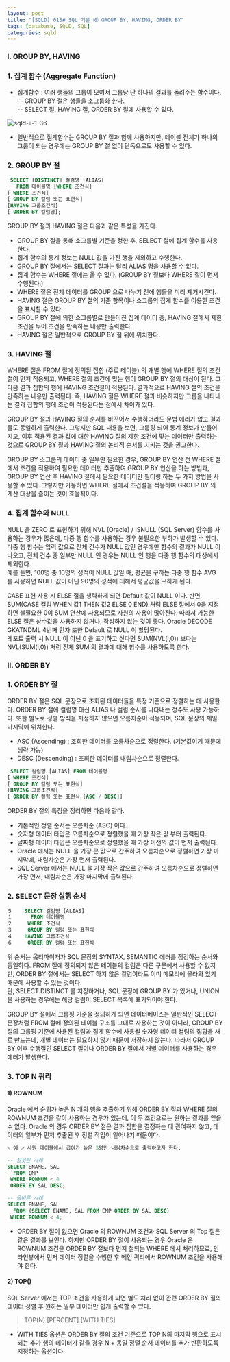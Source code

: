 ```yaml
---
layout: post
title: "[SQLD] 015# SQL 기본 ⑹ GROUP BY, HAVING, ORDER BY"
tags: [database, SQLD, SQL]
categories: sqld
---
```



### Ⅰ. GROUP BY, HAVING  


### 1. 집계 함수 (Aggregate Function)  

- 집계함수 : 여러 행들의 그룹이 모여서 그룹당 단 하나의 결과를 돌려주는 함수이다.  
	-- GROUP BY 절은 행들을 소그룹화 한다.  
    -- SELECT 절, HAVING 절, ORDER BY 절에 사용할 수 있다.  

![sqld-ii-1-36](https://drive.google.com/uc?id=1eaSSgzYv1txB-fZhEZnO_Ax0rT5Mho9B)  

- 일반적으로 집계함수는 GROUP BY 절과 함께 사용하지만, 테이블 전체가 하나의 그룹이 되는 경우에는 GROUP BY 절 없이 단독으로도 사용할 수 있다.  




### 2. GROUP BY 절  

```sql
 SELECT [DISTINCT] 컬럼명 [ALIAS]
   FROM 테이블명 [WHERE 조건식]
[ WHERE 조건식]
[ GROUP BY 컬럼 또는 표현식]
[HAVING 그룹조건식]
[ ORDER BY 컬럼명];
```


GROUP BY 절과 HAVING 절은 다음과 같은 특성을 가진다.  
- GROUP BY 절을 통해 소그룹별 기준을 정한 후, SELECT 절에 집계 함수를 사용한다.  
- 집계 함수의 통계 정보는 NULL 값을 가진 행을 제외하고 수행한다.  
- GROUP BY 절에서는 SELECT 절과는 달리 ALIAS 명을 사용할 수 없다.  
- 집계 함수는 WHERE 절에는 올 수 없다. (GROUP BY 절보다 WHERE 절이 먼저 수행된다.)  
- WHERE 절은 전체 데이터를 GROUP 으로 나누기 전에 행들을 미리 제거시킨다.  
- HAVING 절은 GROUP BY 절의 기준 항목이나 소그룹의 집계 함수를 이용한 조건을 표시할 수 있다.  
- GROUP BY 절에 의한 소그룹별로 만들어진 집계 데이터 중, HAVING 절에서 제한 조건을 두어 조건을 만족하는 내용만 출력한다.  
- HAVING 절은 일반적으로 GROUP BY 절 뒤에 위치한다.  




### 3. HAVING 절  

WHERE 절은 FROM 절에 정의된 집합 (주로 테이블) 의 개별 행에 WHERE 절의 조건절이 먼저 적용되고, WHERE 절의 조건에 맞는 행이 GROUP BY 절의 대상이 된다. 그 다음 결과 집합의 행에 HAVING 조건절이 적용된다. 결과적으로 HAVING 절의 조건을 만족하는 내용만 출력된다. 즉, HAVING 절은 WHERE 절과 비슷하지만 그룹을 나타내는 결과 집합의 행에 조건이 적용된다는 점에서 차이가 있다.  

GROUP BY 절과 HAVING 절의 순서를 바꾸어서 수행하더라도 문법 에러가 없고 결과물도 동일하게 출력한다. 그렇지만 SQL 내용을 보면, 그룹핑 되어 통계 정보가 만들어 지고, 이후 적용된 결과 값에 대한 HAVING 절의 제한 조건에 맞는 데이터만 출력하는 것으로 GROUP BY 절과 HAVING 절의 논리적 순서를 지키는 것을 권고한다.  

GROUP BY 소그룹의 데이터 중 일부만 필요한 경우, GROUP BY 연산 전 WHERE 절에서 조건을 적용하여 필요한 데이터만 추출하여 GROUP BY 연산을 하는 방법과, GROUP BY 연산 후 HAVING 절에서 필요한 데이터만 필터링 하는 두 가지 방법을 사용할 수 있다. 그렇지만 가능하면 WHERE 절에서 조건절을 적용하여 GROUP BY 의 계산 대상을 줄이는 것이 효율적이다.  




### 4. 집계 함수와 NULL  

NULL 을 ZERO 로 표현하기 위해 NVL (Oracle) / ISNULL (SQL Server) 함수를 사용하는 경우가 많은데, 다중 행 함수를 사용하는 경우 불필요한 부하가 발생할 수 있다. 다중 행 함수는 입력 값으로 전체 건수가 NULL 값인 경우에만 함수의 결과가 NULL 이 나오고, 전체 건수 중 일부만 NULL 인 경우는 NULL 인 행을 다중 행 함수의 대상에서 제외한다.  
예를 들면, 100명 중 10명의 성적이 NULL 값일 때, 평균을 구하는 다중 행 함수 AVG 를 사용하면 NULL 값이 아닌 90명의 성적에 대해서 평균값을 구하게 된다.  

CASE 표현 사용 시 ELSE 절을 생략하게 되면 Default 값이 NULL 이다. 반면, SUM(CASE 컬럼 WHEN 값1 THEN 값2 ELSE 0 END) 처럼 ELSE 절에서 0을 지정하면 불필요한 0이 SUM 연산에 사용되므로 자원의 사용이 많아진다. 따라서 가능한 ELSE 절은 상수값을 사용하지 않거나, 작성하지 않는 것이 좋다. Oracle DECODE GKATNDML 4번째 인자 또한 Default 로 NULL 이 할당된다.  
레포트 출력 시 NULL 이 아닌 0 을 표기하고 싶다면 SUM(NVL(i,0)) 보다는 NVL(SUM(i,0)) 처럼 전체 SUM 의 결과에 대해 함수를 사용하도록 한다.  




### Ⅱ. ORDER BY  

### 1. ORDER BY 절  

ORDER BY 절은 SQL 문장으로 조회된 데이터들을 특정 기준으로 정렬하는 데 사용한다. ORDER BY 절에 컬럼명 대신 ALIAS 나 컬럼 순서를 나타내는 정수도 사용 가능하다. 또한 별도로 정렬 방식을 지정하지 않으면 오름차순이 적용되며, SQL 문장의 제일 마지막에 위치한다.  

- ASC (Ascending) : 조회한 데이터를 오름차순으로 정렬한다. (기본값이기 때문에 생략 가능)  
- DESC (Descending) : 조회한 데이터를 내림차순으로 정렬한다.  

```sql
 SELECT 컬럼명 [ALIAS] FROM 테이블명
[ WHERE 조건식]
[ GROUP BY 컬럼 또는 표현식]
[HAVING 그룹조건식]
[ ORDER BY 컬럼 또는 표현식 [ASC / DESC]]
```

ORDER BY 절의 특징을 정리하면 다음과 같다.  
- 기본적인 정렬 순서는 오름차순 (ASC) 이다.  
- 숫자형 데이터 타입은 오름차순으로 정렬했을 때 가장 작은 값 부터 출력된다.  
- 날짜형 데이터 타입은 오름차순으로 정렬했을 때 가장 이전의 값이 먼저 출력된다.  
- Oracle 에서는 NULL 을 가장 큰 값으로 간주하여 오름차순으로 정렬하면 가장 마지막에, 내림차순은 가장 먼저 출력된다.  
- SQL Server 에서는 NULL 을 가장 작은 값으로 간주하여 오름차순으로 정렬하면 가장 먼저, 내림차순은 가장 마지막에 출력된다.  




### 2. SELECT 문장 실행 순서  

```sql
５    SELECT 컬럼명 [ALIAS]
１      FROM 테이블명
２     WHERE 조건식
３     GROUP BY 컬럼 또는 표현식
４    HAVING 그룹조건식
６     ORDER BY 컬럼 또는 표현식
```

위 순서는 옵티마이저가 SQL 문장의 SYNTAX, SEMANTIC 에러를 점검하는 순서와 동일하다. FROM 절에 정의되지 않은 테이블의 컬럼은 다른 구문에서 사용할 수 없지만, ORDER BY 절에서는 SELECT 하지 않은 컬럼이라도 이미 메모리에 올라와 있기 때문에 사용할 수 있는 것이다.  
단, SELECT DISTINCT 를 지정하거나, SQL 문장에 GROUP BY 가 있거나, UNION 을 사용하는 경우에는 해당 컬럼이 SELECT 목록에 표기되어야 한다.  

GROUP BY 절에서 그룹핑 기준을 정의하게 되면 데이터베이스는 일반적인 SELECT 문장처럼 FROM 절에 정의된 테이블 구조를 그대로 사용하는 것이 아니라, GROUP BY 절의 그룹핑 기준에 사용된 컬럼과 집계 함수에 사용될 숫자형 데이터 컬럼의 집합을 새로 만드는데, 개별 데이터는 필요하지 않기 때문에 저장하지 않는다. 따라서 GROUP BY 이후 수행절인 SELECT 절이나 ORDER BY 절에서 개별 데이터를 사용하는 경우 에러가 발생한다.  




### 3. TOP N 쿼리  

#### 1) ROWNUM  

Oracle 에서 순위가 높은 N 개의 행을 추출하기 위해 ORDER BY 절과 WHERE 절의 ROWNUM 조건을 같이 사용하는 경우가 있는데, 이 두 조건으로는 원하는 결과를 얻을 수 없다. Oracle 의 경우 ORDER BY 절은 결과 집합을 결정하는 데 관여하지 않고, 데이터의 일부가 먼저 추출된 후 정렬 작업이 일어나기 때문이다.  

```sql
< 예 > 사원 테이블에서 급여가 높은 3명만 내림차순으로 출력하고자 한다.

-- 잘못된 사례
SELECT ENAME, SAL
  FROM EMP
 WHERE ROWNUM < 4
 ORDER BY SAL DESC;

-- 올바른 사례
SELECT ENAME, SAL
  FROM (SELECT ENAME, SAL FROM EMP ORDER BY SAL DESC)
 WHERE ROWNUM < 4;
```

- ORDER BY 절이 없으면 Oracle 의 ROWNUM 조건과 SQL Server 의 Top 절은 같은 결과를 보인다. 하지만 ORDER BY 절이 사용되는 경우 Oracle 은 ROWNUM 조건을 ORDER BY 절보다 먼저 철되는 WHERE 에서 처리하므로, 인라인뷰에서 먼저 데이터 정렬을 수행한 후 메인 쿼리에서 ROWNUM 조건을 사용해야 한다.  


#### 2) TOP()  

SQL Server 에서는 TOP 조건을 사용하게 되면 별도 처리 없이 관련 ORDER BY 절의 데이터 정렬 후 원하는 일부 데이터만 쉽게 출력할 수 있다.  

> TOP(N) [PERCENT] [WITH TIES]

- WITH TIES 옵션은 ORDER BY 절의 조건 기준으로 TOP N의 마지막 행으로 표시되는 추가 행의 데이터가 같을 경우 N + 동일 정렬 순서 데이터를 추가 반환하도록 지정하는 옵션이다.  
